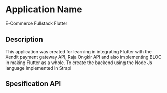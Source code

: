 # Application Name
E-Commerce Fullstack Flutter

## Description
This application was created for learning in integrating Flutter with the Xendit payment gateway API, Raja Ongkir API and also implementing BLOC in making Flutter as a whole. To create the backend using the Node Js language implemented in Strapi

## Spesification API
